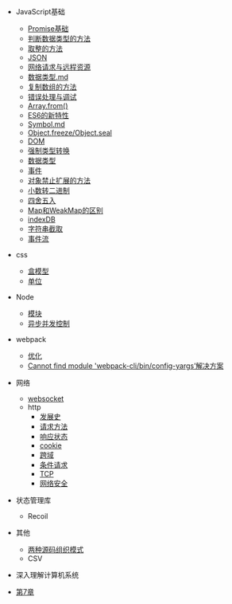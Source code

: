 
- JavaScript基础
  - [Promise基础](/js/promise.md)
  - [判断数据类型的方法](/js/判断数据类型的方法.md)
  - [取整的方法](/js/js取整数的方法.md)
  <!-- - [判断字符是否为整数的方法](/js/js判断字符是否为整数的方法.md)   -->
  - [JSON](/js/JSON.md)
  - [网络请求与远程资源](/js/网络请求与远程资源.md)  
  - [数据类型.md](/js/数据类型.md)
  - [复制数组的方法](/js/复制数组的方法.md)
  - [错误处理与调试](/js/错误处理与调试.md)
  - [Array.from()](/js/Array.from().md)
  - [ES6的新特性](/js/ES6的新特性.md)
  - [Symbol.md](/js/Symbol.md)
  - [Object.freeze/Object.seal](/js/Object.freeze_Object.seal.md)
  - [DOM](/js/dom/DOM.md)
  - [强制类型转换](/js/强制类型转换.md)
  - [数据类型](/js/数据类型.md)
  - [事件](/js/事件.md)
  - [对象禁止扩展的方法](/js/)
  - [小数转二进制](/js/小数转二进制.md)
  - [四舍五入](/js/四舍五入.md)
  - [Map和WeakMap的区别](/js/Map和WeakMap的区别.md)
  - [indexDB](/js/indexDB.md)
  - [字符串截取](/js/字符串截取.md)
  - [事件流](/js/事件流.md)
  <!-- https://developer.mozilla.org/zh-CN/docs/Web/JavaScript/Reference/Global_Objects/Object/isExtensible -->
  
- css
  - [盒模型](/css/盒模型.md)
  - [单位](/css/单位.md)

- Node
  <!-- - [创建子进程方式](/docs/child_process.md) -->
  - [模块](/docs/module.md)
  - [异步并发控制](/node/asynchronous_concurrency.md)

- webpack
  - [优化](/webpack/优化.md)
  - [Cannot find module 'webpack-cli/bin/config-yargs’解决方案](/webpack/问题.md)
  
- 网络
  - [websocket](/http/websocket.md)
  - http
    - [发展史](/http/http/HistoryOfDevelopment.md)
    - [请求方法](/http/http/method.md)
    - [响应状态](/http/http/status.md)
    - [cookie](/http/http/cookie.md)
    - [跨域](/http/http/CrossDomain.md)
    - [条件请求](/http/http/ConditionalRequest.md)
    - [TCP](/http/http/TCP.md)
    - [网络安全](/http/网络安全.md)
  <!-- - [https](/http/https.md) -->
  <!-- - [http2](/http/http2.md) -->
  <!-- - [http3](/http/http3.md) -->
  <!-- - [网络相关的面试题目](/http/网络相关的面试题目.md) -->
<!-- 
- 协议
  - [webSocket](/docs/webSocket.md) -->
- 状态管理库
  - Recoil


- 其他
  - [两种源码组织模式](/other/两种源码组织模式.md)
  - CSV

- 深入理解计算机系统
 - [第7章](/计算机系统/链接.md)

